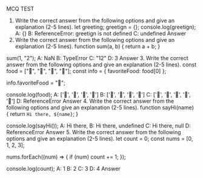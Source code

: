 MCQ TEST

1. Write the correct answer from the following options and give an explanation (2-5 lines).
   let greeting;
   greetign = {};
   console.log(greetign);
   A: {}
   B: ReferenceError: greetign is not defined
   C: undefined
   Answer
2. Write the correct answer from the following options and give an explanation (2-5 lines).
   function sum(a, b) {
   return a + b;
   }

sum(1, "2");
A: NaN
B: TypeError
C: "12"
D: 3
Answer 3. Write the correct answer from the following options and give an explanation (2-5 lines).
const food = ["🍕", "🍫", "🥑", "🍔"];
const info = { favoriteFood: food[0] };

info.favoriteFood = "🍝";

console.log(food);
A: ['🍕', '🍫', '🥑', '🍔']
B: ['🍝', '🍫', '🥑', '🍔']
C: ['🍝', '🍕', '🍫', '🥑', '🍔']
D: ReferenceError
Answer 4. Write the correct answer from the following options and give an explanation (2-5 lines).
function sayHi(name) {
return `Hi there, ${name}`;
}

console.log(sayHi());
A: Hi there,
B: Hi there, undefined
C: Hi there, null
D: ReferenceError
Answer 5. Write the correct answer from the following options and give an explanation (2-5 lines).
let count = 0;
const nums = [0, 1, 2, 3];

nums.forEach((num) => {
if (num) count += 1;
});

console.log(count);
A: 1
B: 2
C: 3
D: 4
Answer

